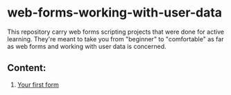 # web-forms-working-with-user-data
This repository carry web forms scripting projects that were done for active learning. They're meant to take you from "beginner" to "comfortable" as far as web forms and working with user data is concerned.

## Content:

1. [Your first form](https://github.com/olumpeter/web-forms-working-with-user-data/tree/main/your-first-form/active_learning/)

